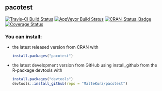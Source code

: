 ## pacotest
[![Travis-CI Build Status](https://travis-ci.org/MalteKurz/pacotest.svg?branch=master)](https://travis-ci.org/MalteKurz/pacotest) [![AppVeyor Build Status](https://ci.appveyor.com/api/projects/status/github/MalteKurz/pacotest?branch=master&svg=true)](https://ci.appveyor.com/project/MalteKurz/pacotest) [![CRAN\_Status\_Badge](https://www.r-pkg.org/badges/version/pacotest)](https://cran.r-project.org/package=pacotest) [![Coverage Status](https://img.shields.io/codecov/c/github/MalteKurz/pacotest/master.svg)](https://codecov.io/github/MalteKurz/pacotest?branch=master)

### You can install:
-   the latest released version from CRAN with

    ``` r
    install.packages("pacotest")
    ```

-   the latest development version from GitHub using install_github from the R-package devtools with
    ``` r
    install.packages("devtools")
    devtools::install_github(repo = "MalteKurz/pacotest")
    ```

